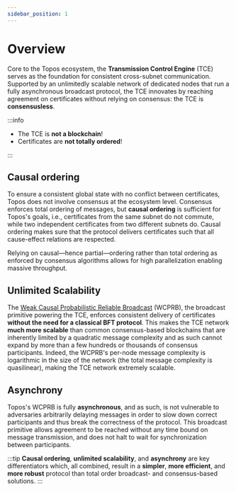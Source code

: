 ```yaml
---
sidebar_position: 1
---
```


# Overview

Core to the Topos ecosystem, the **Transmission Control Engine** (TCE) serves as the foundation for consistent cross-subnet communication. Supported by an unlimitedly scalable network of dedicated nodes that run a fully asynchronous broadcast protocol, the TCE innovates by reaching agreement on certificates without relying on consensus: the TCE is **consensusless**.

:::info

- The TCE is **not a blockchain**!
- Certificates are **not totally ordered**!

:::

## Causal ordering

To ensure a consistent global state with no conflict between certificates, Topos does not involve consensus at the ecosystem level. Consensus enforces total ordering of messages, but **causal ordering** is sufficient for Topos's goals, i.e., certificates from the same subnet do not commute, while two independent certificates from two different subnets do. Causal ordering makes sure that the protocol delivers certificates such that all cause-effect relations are respected.

Relying on causal—hence partial—ordering rather than total ordering as enforced by consensus algorithms allows for high parallelization enabling massive throughput.

## Unlimited Scalability

The [Weak Causal Probabilistic Reliable Broadcast](/learn/tce/wcprb) (WCPRB), the broadcast primitive powering the TCE, enforces consistent delivery of certificates **without the need for a classical BFT protocol**. This makes the TCE network **much more scalable** than common consensus-based blockchains that are inherently limited by a quadratic message complexity and as such cannot expand by more than a few hundreds or thousands of consensus participants. Indeed, the WCPRB's per-node message complexity is logarithmic in the size of the network (the total message complexity is quasilinear), making the TCE network extremely scalable.

## Asynchrony

Topos's WCPRB is fully **asynchronous**, and as such, is not vulnerable to adversaries arbitrarily delaying messages in order to slow down correct participants and thus break the correctness of the protocol. This broadcast primitive allows agreement to be reached without any time bound on message transmission, and does not halt to wait for synchronization between participants.

:::tip
**Causal ordering**, **unlimited scalability**, and **asynchrony** are key differentiators which, all combined, result in a **simpler**, **more efficient**, and **more robust** protocol than total order broadcast- and consensus-based solutions.
:::
